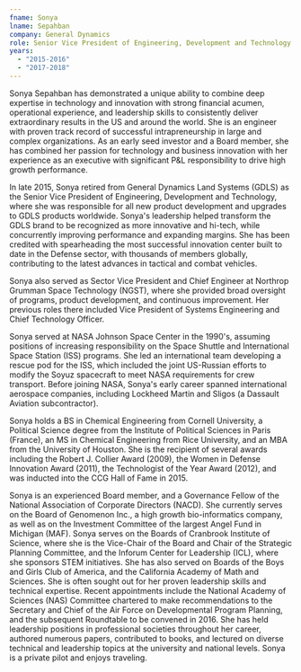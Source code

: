 ```yaml
---
fname: Sonya
lname: Sepahban
company: General Dynamics
role: Senior Vice President of Engineering, Development and Technology (retired)
years:
  - "2015-2016"
  - "2017-2018"
---
```


Sonya Sepahban has demonstrated a unique ability to combine deep expertise in technology and innovation with strong financial acumen, operational experience, and leadership skills to consistently deliver extraordinary results in the US and around the world. She is an engineer with proven track record of successful intrapreneurship in large and complex organizations. As an early seed investor and a Board member, she has combined her passion for technology and business innovation with her experience as an executive with significant P&L responsibility to drive high growth performance.

In late 2015, Sonya retired from General Dynamics Land Systems (GDLS) as the Senior Vice President of Engineering, Development and Technology, where she was responsible for all new product development and upgrades to GDLS products worldwide. Sonya's leadership helped transform the GDLS brand to be recognized as more innovative and hi-tech, while concurrently improving performance and expanding margins. She has been credited with spearheading the most successful innovation center built to date in the Defense sector, with thousands of members globally, contributing to the latest advances in tactical and combat vehicles.

Sonya also served as Sector Vice President and Chief Engineer at Northrop Grumman Space Technology (NGST), where she provided broad oversight of programs, product development, and continuous improvement. Her previous roles there included Vice President of Systems Engineering and Chief Technology Officer.

Sonya served at NASA Johnson Space Center in the 1990's, assuming positions of increasing responsibility on the Space Shuttle and International Space Station (ISS) programs. She led an international team developing a rescue pod for the ISS, which included the joint US-Russian efforts to modify the Soyuz spacecraft to meet NASA requirements for crew transport. Before joining NASA, Sonya's early career spanned international aerospace companies, including Lockheed Martin and Sligos (a Dassault Aviation subcontractor).

Sonya holds a BS in Chemical Engineering from Cornell University, a Political Science degree from the Institute of Political Sciences in Paris (France), an MS in Chemical Engineering from Rice University, and an MBA from the University of Houston. She is the recipient of several awards including the Robert J. Collier Award (2009), the Women in Defense Innovation Award (2011), the Technologist of the Year Award (2012), and was inducted into the CCG Hall of Fame in 2015.

Sonya is an experienced Board member, and a Governance Fellow of the National Association of Corporate Directors (NACD). She currently serves on the Board of Genomenon Inc., a high growth bio-informatics company, as well as on the Investment Committee of the largest Angel Fund in Michigan (MAF). Sonya serves on the Boards of Cranbrook Institute of Science, where she is the Vice-Chair of the Board and Chair of the Strategic Planning Committee, and the Inforum Center for Leadership (ICL), where she sponsors STEM initiatives. She has also served on Boards of the Boys and Girls Club of America, and the California Academy of Math and Sciences. She is often sought out for her proven leadership skills and technical expertise. Recent appointments include the National Academy of Sciences (NAS) Committee chartered to make recommendations to the Secretary and Chief of the Air Force on Developmental Program Planning, and the subsequent Roundtable to be convened in 2016. She has held leadership positions in professional societies throughout her career, authored numerous papers, contributed to books, and lectured on diverse technical and leadership topics at the university and national levels. Sonya is a private pilot and enjoys traveling.

